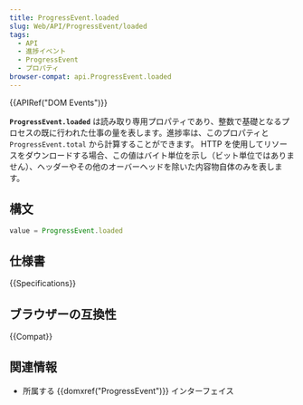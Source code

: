 ```yaml
---
title: ProgressEvent.loaded
slug: Web/API/ProgressEvent/loaded
tags:
  - API
  - 進捗イベント
  - ProgressEvent
  - プロパティ
browser-compat: api.ProgressEvent.loaded
---
```

{{APIRef("DOM Events")}}

**`ProgressEvent.loaded`** は読み取り専用プロパティであり、整数で基礎となるプロセスの既に行われた仕事の量を表します。進捗率は、このプロパティと `ProgressEvent.total` から計算することができます。
HTTP を使用してリソースをダウンロードする場合、この値はバイト単位を示し（ビット単位ではありません）、ヘッダーやその他のオーバーヘッドを除いた内容物自体のみを表します。 

## 構文

```js
value = ProgressEvent.loaded
```

## 仕様書

{{Specifications}}

## ブラウザーの互換性

{{Compat}}

## 関連情報

- 所属する {{domxref("ProgressEvent")}} インターフェイス
